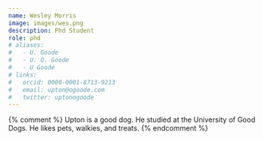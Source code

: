 ```yaml
---
name: Wesley Morris
image: images/wes.png
description: Phd Student
role: phd
# aliases:
#   - U. Goode
#   - U. O. Goode
#   - U Goode
# links:
#   orcid: 0000-0001-8713-9213
#   email: upton@ogoode.com
#   twitter: uptonogoode
---
```


{% comment %}
Upton is a good dog.
He studied at the University of Good Dogs.
He likes pets, walkies, and treats.
{% endcomment %}